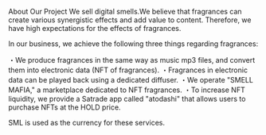 About Our Project 
We sell digital smells.We believe that fragrances can create various synergistic effects and add value to content. Therefore, we have high expectations for the effects of fragrances.

In our business, we achieve the following three things regarding fragrances:

・We produce fragrances in the same way as music mp3 files, and convert them into electronic data (NFT of fragrances).
・Fragrances in electronic data can be played back using a dedicated diffuser.
・We operate "SMELL MAFIA," a marketplace dedicated to NFT fragrances.
・To increase NFT liquidity, we provide a Satrade app called "atodashi" that allows users to purchase NFTs at the HOLD price.

SML is used as the currency for these services.
